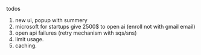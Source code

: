 

todos

1. new ui, popup with summery
2. microsoft for startups give 2500$ to open ai (enroll not with gmail email)
3. open api failures (retry mechanism with sqs/sns)
4. limit usage.
5. caching.
